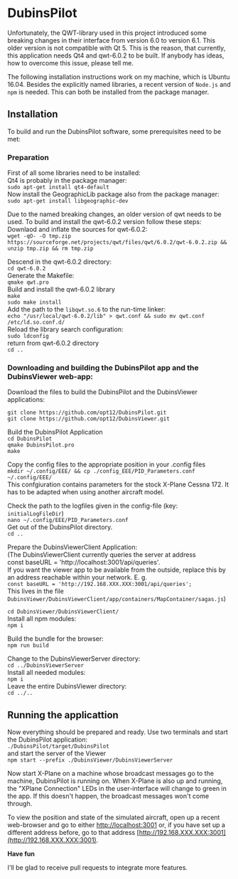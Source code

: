 # DubinsPilot


Unfortunately, the QWT-library used in this project introduced some breaking changes in their interface from version 6.0 to version 6.1. This older version is not compatible with Qt 5. This is the reason, that currently, this application needs Qt4 and qwt-6.0.2 to be built. If anybody has ideas, how to overcome this issue, please tell me.

The following installation instructions work on my machine, which is Ubuntu 16.04. Besides the explicitly named libraries, a recent version of `Node.js` and `npm` is needed. This can both be installed from the package manager.

## Installation

To build and run the DubinsPilot software, some prerequisites need to be met:

### Preparation
First of all some libraries need to be installed:  
Qt4 is probably in the package manager:  
`sudo apt-get install qt4-default`  
Now install the GeographicLib package also from the package manager:  
`sudo apt-get install libgeographic-dev`

Due to the named breaking changes, an older version of qwt needs to be used. To build and install the qwt-6.0.2 version follow these steps:  
Downlaod and inflate the sources for qwt-6.0.2:  
`wget -qO- -O tmp.zip https://sourceforge.net/projects/qwt/files/qwt/6.0.2/qwt-6.0.2.zip && unzip tmp.zip && rm tmp.zip`

Descend in the qwt-6.0.2 directory:  
`cd qwt-6.0.2`  
Generate the Makefile:  
`qmake qwt.pro`  
Build and install the qwt-6.0.2 library  
`make`  
`sudo make install`  
Add the path to the `libqwt.so.6` to the run-time linker:  
`echo "/usr/local/qwt-6.0.2/lib" > qwt.conf && sudo mv qwt.conf /etc/ld.so.conf.d/`  
Reload the library search configuration:  
`sudo ldconfig`  
return from qwt-6.0.2 directory  
`cd ..`

### Downloading and building the DubinsPilot app and the DubinsViewer web-app:

Download the files to build the DubinsPilot and the DubinsViewer applications:

`git clone https://github.com/opt12/DubinsPilot.git`  
`git clone https://github.com/opt12/DubinsViewer.git`  

Build the DubinsPilot Application  
`cd DubinsPilot`  
`qmake DubinsPilot.pro`  
`make`

Copy the config files to the appropriate position in your .config files  
`mkdir ~/.config/EEE/ && cp ./config_EEE/PID_Parameters.conf ~/.config/EEE/`  
This confgiuration contains parameters for the stock X-Plane Cessna 172. It has to be adapted when using another aircraft model.

Check the path to the logfiles given in the config-file (key: `initialLogFileDir`)  
`nano ~/.config/EEE/PID_Parameters.conf`  
Get out of the DubinsPilot directory.  
`cd ..`

Prepare the DubinsViewerClient Application:  
(The DubinsViewerClient currently queries the server at address  
const baseURL = 'http://localhost:3001/api/queries'.  
If you want the viewer app to be available from the outside, replace this by an address reachable within your network. E. g.  
`const baseURL = 'http://192.168.XXX.XXX:3001/api/queries';`  
This lives in the file `DubinsViewer/DubinsViewerClient/app/containers/MapContainer/sagas.js`)  

`cd DubinsViewer/DubinsViewerClient/`  
Install all npm modules:  
`npm i`

Build the bundle for the browser:  
`npm run build`

Change to the DubinsViewerServer directory:  
`cd ../DubinsViewerServer`  
Install all needed modules:  
`npm i`  
Leave the entire DubinsViewer directory:  
`cd ../..`

## Running the applicattion

Now everything should be prepared and ready. Use two terminals and start the DubinsPilot application:  
`./DubinsPilot/target/DubinsPilot`  
and start the server of the Viewer  
`npm start --prefix ./DubinsViewer/DubinsViewerServer`

Now start X-Plane on a machine whose broadcast messages go to the machine, 
DubinsPilot is running on. When X-Plane is also up and running, the "XPlane Connection" LEDs in the user-interface will change to green in the app. 
If this doesn't happen, the broadcast messages won't come through.

To view the position and state of the simulated aircraft, open up a recent web-browser and go to either [http://localhost:3001](http://localhost:3001) or, 
if you have set up a different address before, go to that address [http://192.168.XXX.XXX:3001](http://192.168.XXX.XXX:3001).

**Have fun**

I'll be glad to receive pull requests to integrate more features.
